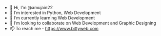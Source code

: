 - 👋 Hi, I’m @amujain22
- 👀 I’m interested in Python, Web Development
- 🌱 I’m currently learning Web Development
- 💞️ I’m looking to collaborate on Web Development and Graphic Designing
- 📫 To reach me - https://www.bittyweb.com 

<!---
amujain22/amujain22 is a ✨ special ✨ repository because its `README.md` (this file) appears on your GitHub profile.
You can click the Preview link to take a look at your changes.
--->
